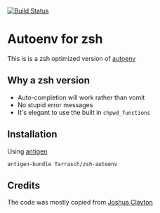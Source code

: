 [![Build Status](https://travis-ci.org/Tarrasch/zsh-autoenv.png)](https://travis-ci.org/Tarrasch/zsh-autoenv)

# Autoenv for zsh

This is is a zsh optimized version of
[autoenv](https://github.com/kennethreitz/autoenv)

## Why a zsh version

  * Auto-completion will work rather than vomit
  * No stupid error messages
  * It's elegant to use the built in `chpwd_functions`

## Installation

Using [antigen](https://github.com/zsh-users/antigen)

    antigen-bundle Tarrasch/zsh-autoenv

## Credits

The code was mostly copied from [Joshua Clayton](https://github.com/joshuaclayton)
